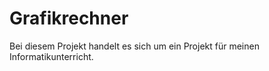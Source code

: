 # Grafikrechner

Bei diesem Projekt handelt es sich um ein Projekt für meinen Informatikunterricht.
